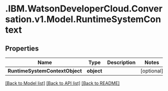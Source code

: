 # .IBM.WatsonDeveloperCloud.Conversation.v1.Model.RuntimeSystemContext
## Properties

Name | Type | Description | Notes
------------ | ------------- | ------------- | -------------
**RuntimeSystemContextObject** | **object** |  | [optional] 

[[Back to Model list]](../README.md#documentation-for-models) [[Back to API list]](../README.md#documentation-for-api-endpoints) [[Back to README]](../README.md)

